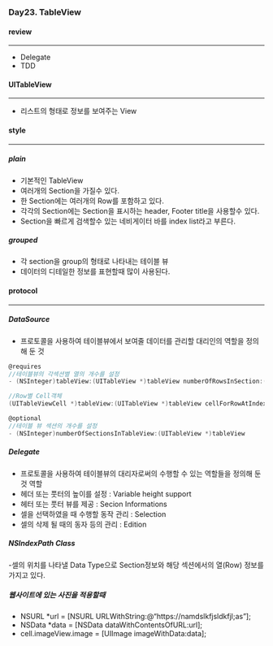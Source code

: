### Day23. TableView

#### review
***
 - Delegate
 - TDD

#### UITableView
***
 - 리스트의 형태로 정보를 보여주는 View

#### style
***
##### plain

 - 기본적인 TableView
 - 여러개의 Section을 가질수 있다.
 - 한 Section에는 여러개의 Row를 포함하고 있다.
 - 각각의 Section에는 Section을 표시하는 header, Footer title을 사용할수 있다.
 - Section을 빠르게 검색할수 있는 네비게이터 바를 index list라고 부른다.

##### grouped

 - 각 section을 group의 형태로 나타내는 테이블 뷰
 - 데이터의 디테일한 정보를 표현할때 많이 사용된다.

#### protocol
***
##### DataSource

- 프로토콜을 사용하여 테이블뷰에서 보여줄 데이터를 관리할 대리인의 역할을 정의해 둔 것
 ```objective-c
@requires
//테이블뷰의 각섹션별 열의 개수를 설정
- (NSInteger)tableView:(UITableView *)tableView numberOfRowsInSection:(NSInteger)section

//Row별 Cell객체
(UITableViewCell *)tableView:(UITableView *)tableView cellForRowAtIndexPath:(NSIndexPath *)indexPath

 @optional
//테이블 뷰 섹션의 개수를 설정
- (NSInteger)numberOfSectionsInTableView:(UITableView *)tableView
```
##### Delegate

 - 프로토콜을 사용하여 테이블뷰의 대리자로써의 수행할 수 있는 역할들을 정의해 둔 것
역할
- 헤더 또는 풋터의 높이를 설정 : Variable height support
- 헤터 또는 풋터 뷰를 제공 : Secion Informations
- 셀을 선택하였을 때 수행할 동작 관리 : Selection
- 셀의 삭제 될 때의 동자 등의 관리 : Edition

##### NSIndexPath Class
 -셀의 위치를 나타낼 Data Type으로 Section정보와 해당 섹션에서의 열(Row) 정보를 가지고 있다.

##### 웹사이트에 있는 사진을 적용할때
 - NSURL *url = [NSURL URLWithString:@“https://namdslkfjsldkfjl;as”];
 - NSData *data = [NSData dataWithContentsOfURL:url];
 - cell.imageView.image = [UIImage imageWithData:data];
